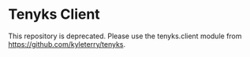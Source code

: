# Tenyks Client

This repository is deprecated. Please use the tenyks.client module from https://github.com/kyleterry/tenyks.
